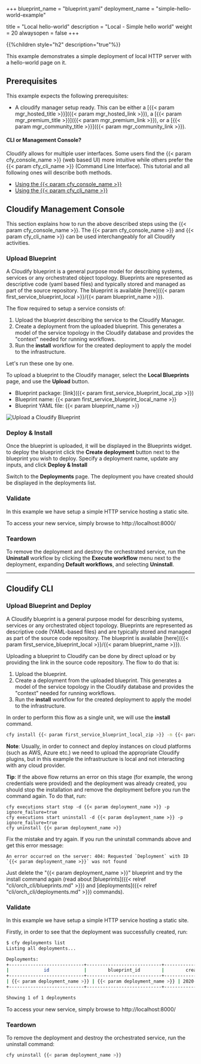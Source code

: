 +++
blueprint_name = "blueprint.yaml"
deployment_name = "simple-hello-world-example"

title = "Local hello-world"
description = "Local - Simple hello world"
weight = 20
alwaysopen = false
+++

{{%children style="h2" description="true"%}}


This example demonstrates a simple deployment of local HTTP server with a hello-world page on it.


## Prerequisites
This example expects the following prerequisites:

* A cloudify manager setup ready. This can be either a [{{< param mgr_hosted_title >}}]({{< param mgr_hosted_link >}}), a [{{< param mgr_premium_title >}}]({{< param mgr_premium_link >}}), or a [{{< param mgr_community_title >}}]({{< param mgr_community_link >}}).


#### CLI or Management Console?

Cloudify allows for multiple user interfaces. Some users find the {{< param cfy_console_name >}} (web based UI) more intuitive while others prefer the {{< param cfy_cli_name >}} (Command Line Interface). This tutorial and all following ones will describe both methods.

* [Using the {{< param cfy_console_name >}}](#cloudify-management-console)
* [Using the {{< param cfy_cli_name >}}](#cloudify-cli)

## Cloudify Management Console

This section explains how to run the above described steps using the {{< param cfy_console_name >}}.
The {{< param cfy_console_name >}} and {{< param cfy_cli_name >}} can be used interchangeably for all Cloudify activities.

### Upload Blueprint

A Cloudify blueprint is a general purpose model for describing systems, services or any orchestrated object topology.
Blueprints are represented as descriptive code (yaml based files) and typically stored and managed as part of the source repository.
The blueprint is available [here]({{< param first_service_blueprint_local >}}/{{< param blueprint_name >}}).

The flow required to setup a service consists of:

1. Upload the blueprint describing the service to the Cloudify Manager.
1. Create a deployment from the uploaded blueprint. This generates a model of the service topology in the Cloudify database and provides the "context" needed for running workflows.
1. Run the **install** workflow for the created deployment to apply the model to the infrastructure.

Let's run these one by one.

To upload a blueprint to the Cloudify manager, select the **Local Blueprints** page, and use the **Upload** button.

* Blueprint package: [link]({{< param first_service_blueprint_local_zip >}})
* Blueprint name: {{< param first_service_blueprint_local_name >}}
* Blueprint YAML file: {{< param blueprint_name >}}

![Upload a Cloudify Blueprint]( /images/trial_getting_started/first_service/local/upload_blueprint.png )

### Deploy & Install

Once the blueprint is uploaded, it will be displayed in the Blueprints widget. to deploy the blueprint click the **Create deployment** button next to the blueprint you wish to deploy. Specify a deployment name, update any inputs, and click **Deploy & Install**

Switch to the **Deployments** page. The deployment you have created should be displayed in the deployments list.



### Validate

In this example we have setup a simple HTTP service hosting a static site.

To access your new service, simply browse to http://localhost:8000/

### Teardown

To remove the deployment and destroy the orchestrated service, run the **Uninstall** workflow by clicking the **Execute workflow** menu next to the deployment, expanding **Default workflows**, and selecting **Uninstall**.


____


## Cloudify CLI

### Upload Blueprint and Deploy

A Cloudify blueprint is a general purpose model for describing systems, services or any orchestrated object topology. Blueprints are represented as descriptive code (YAML-based files) and are typically stored and managed as part of the source code repository. The blueprint is available [here]({{< param first_service_blueprint_local >}}/{{< param blueprint_name >}}).

Uploading a blueprint to Cloudify can be done by direct upload or by providing the link in the source code repository.
The flow to do that is:

 1. Upload the blueprint.
 1. Create a deployment from the uploaded blueprint. This generates a model of the service topology in the Cloudify database and provides the "context" needed for running workflows.
 1. Run the **install** workflow for the created deployment to apply the model to the infrastructure.

In order to perform this flow as a single unit, we will use the **install** command.

```bash
cfy install {{< param first_service_blueprint_local_zip >}} -n {{< param blueprint_name >}}
```

**Note**: Usually, in order to connect and deploy instances on cloud platforms (such as AWS, Azure etc.)
we need to upload the appropriate Cloudify plugins, but in this example the infrastructure is local and not interacting with any cloud provider.

**Tip**: If the above flow returns an error on this stage (for example, the wrong credentials were provided) and the deployment was already created, you should stop the installation and remove the deployment before you run the command again. To do that, run:
```
cfy executions start stop -d {{< param deployment_name >}} -p ignore_failure=true
cfy executions start uninstall -d {{< param deployment_name >}} -p ignore_failure=true
cfy uninstall {{< param deployment_name >}}
```
Fix the mistake and try again. If you run the uninstall commands above and get this error message:
```
An error occurred on the server: 404: Requested `Deployment` with ID `{{< param deployment_name >}}` was not found
```
Just delete the "{{< param deployment_name >}}" blueprint and try the install command again (read about [blueprints]({{< relref "cli/orch_cli/blueprints.md" >}}) and [deployments]({{< relref "cli/orch_cli/deployments.md" >}}) commands).


### Validate

In this example we have setup a simple HTTP service hosting a static site.

Firstly, in order to see that the deployment was successfully created, run:
```bash
$ cfy deployments list
Listing all deployments...

Deployments:
+----------------------------+----------------------------+--------------------------+--------------------------+------------+----------------+------------+-----------+
|             id             |        blueprint_id        |        created_at        |        updated_at        | visibility |  tenant_name   | created_by | site_name |
+----------------------------+----------------------------+--------------------------+--------------------------+------------+----------------+------------+-----------+
| {{< param deployment_name >}} | {{< param deployment_name >}} | 2020-04-05 14:34:49.487  | 2020-04-05 14:34:49.487  |   tenant   | default_tenant |   admin    |           |
+----------------------------+----------------------------+--------------------------+--------------------------+------------+----------------+------------+-----------+

Showing 1 of 1 deployments

```

To access your new service, simply browse to http://localhost:8000/


### Teardown

To remove the deployment and destroy the orchestrated service, run the uninstall command:
```bash
cfy uninstall {{< param deployment_name >}}
```
